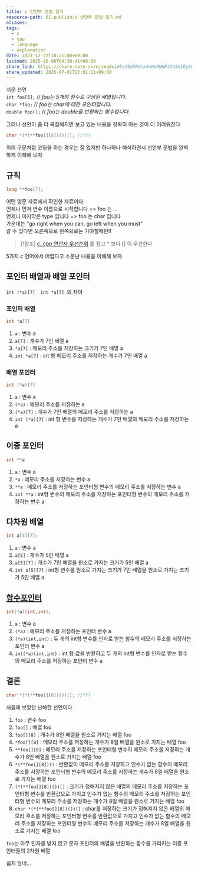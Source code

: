 ```yaml
---
title: c 선언부 문법 읽기
resource-path: 01.publish/c 선언부 문법 읽기.md
aliases:
tags:
  - c
  - cpp
  - language
  - explanation
date: 2023-12-22T10:21:00+09:00
lastmod: 2025-10-06T04:30:41+09:00
share_link: https://share.note.sx/mjzeq6xi#5sX5dVRXnx4vHvMWNFtDh5m1Eg3GPJXOebapYaDOzFs
share_updated: 2025-07-01T23:01:11+09:00
---
```

쉬운 선언  
`int foo[5];`    // _foo는 5개의 정수로 구성된 배열입니다._  
`char *foo;`        // _foo는 char에 대한 포인터입니다._  
`double foo();`      // _foo는 double을 반환하는 함수입니다._  
  
그러나 선언이 좀 더 복잡해지면 보고 있는 내용을 정확히 아는 것이 더 어려워진다  

```c
char *(*(**foo[][8])())[]; //???
```

위의 구문처럼 코딩을 하는 경우는 잘 없지만 하나하나 해석하면서 선언부 문법을 완벽하게 이해해 보자  



## 규칙

```c
long **foo[7];
```

어떤 영문 자료에서 확인한 자료이다  
언제나 먼저 변수 이름으로 시작합니다 => foo 는 ...  
언제나 마지막은 type 입니다 => foo 는 char 입니다  
가운데는 "go right when you can, go left when you must"  
갈 수 있다면 오른쪽으로 왼쪽으로는 가야할때만!!  

> [!참조] 
> [c, cpp 연산자 우선순위](../02.inbox/c,%20cpp%20연산자%20우선순위.md) 를 참고 \* 보다 \[] 이 우선한다

5가지 c 언어에서 어렵다고 소문난 내용을 이해해 보자  

## 포인터 배열과 배열 포인터
`int (*a)[7]  int *a[7] `의 차이  

### 포인터 배열

```c
int *a[7]
```

1. `a` : 변수 a
2. `a[7]` : 개수가 7인 배열 a 
3. `*a[7]` : 메모리 주소를 저장하는 크기가 7인 배열 a
4. `int *a[7]` : int 형 메모리 주소를 저장하는 개수가 7인 배열 a

### 배열 포인터

```c
int (*a)[7]
```

1. `a` : 변수 a
2. `(*a)` : 메모리 주소를 저장하는 a
3. `(*a)[7]`  : 개수가 7인 배열의 메모리 주소를 저장하는 a
4. `int (*a)[7]` : int 형 변수를 저장하는 개수가 7인 배열의 메모리 주소를 저장하는 a

## 이중 포인터

```c
int **a
```

1. `a` : 변수 a
2. `*a` : 메모리 주소를 저장하는 변수 a
3. `**a` : 메모리 주소를 저장하는 포인터형 변수의 메모리 주소를 저장하는 변수 a
4. `int **a` : int형 변수의 메모리 주소를 저장하는 포인터형 변수의 
   메모리 주소를 저장하는 변수 a

## 다차원 배열

```c
int a[5][7];
```

1. `a` : 변수 a
2. `a[5]` : 개수가 5인 배열 a
3. `a[5][7]` : 개수가 7인 배열을 원소로 가지는 크기가 5인 배열 a
4. `int a[5][7]` : int형 변수를 원소로 가지는 크기가 7인 배열을 원소로 가지는 크기가 5인 배열 a

## [함수포인터](../02.inbox/함수포인터.md)

```c
int(*a)(int,int);
```

1. `a` : 변수 a
2. `(*a)` : 메모리 주소를 저장하는 포인터 변수 a
3. `(*a)(int,int)` : 두 개의 int형 변수를 인자로 받는 함수의 메모리 주소를 저장하는 포인터 변수 a
4. `int(*a)(int,int)` : int 형 값을 반환하고 두 개의 int형 변수를 인자로 받는 함수의 메모리 주소를 저장하는 포인터 변수 a


## 결론

```c
char *(*(**foo[][8])())[]; //???
```

처음에 보았던 난해한 선언이다
1. `foo` : 변수 foo
2. `foo[]` : 배열 foo
3. `foo[][8]` : 개수가 8인 배열을 원소로 가지는 배열 foo
4. `*foo[][8]` : 메모리 주소를 저장하는 개수가 8일 배열을 원소로 가지는 배열 foo
5. `**foo[][8]` : 메모리 주소를 저장하는 포인터형 변수의 메모리 주소를 저장하는 개수가 8인 배열을 원소로 가지는 배열 foo
6. `*(**foo[][8])()` : 반환값이 메모리 주소를 저장하고 인수가 없는 함수의 메모리 주소를 저장하는 포인터형 변수의 메모리 주소를 저장하는 개수가 8일 배열을 원소로 가지는 배열 foo
7. `(*(**foo[][8])())[]` : 크기가 정해지지 않은 배열의 메모리 주소를 저장하는  포인터형 변수를 반환값으로 가지고 인수가 없는 함수의 메모리 주소를 저장하는 포인터형 변수의 메모리 주소를 저장하는 개수가 8일 배열을 원소로 가지는 배열 foo
8. `char *(*(**foo[][8])())[]` : char를 저장하는 크기가 정해지지 않은 배열의 메모리 주소를 저장하는  포인터형 변수를 반환값으로 가지고 인수가 없는 함수의 메모리 주소를 저장하는 포인터형 변수의 메모리 주소를 저장하는 개수가 8일 배열을 원소로 가지는 배열 foo

`foo`는 아무 인자를 받지 않고 문자 포인터의 배열을 반환하는 함수를 가리키는 이중 포인터들의 2차원 배열  
   
  
쉽지 않네...